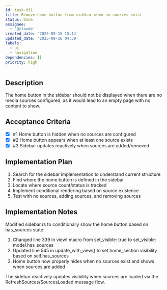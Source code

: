 ```yaml
---
id: task-031
title: Remove home button from sidebar when no sources exist
status: Done
assignee:
  - '@claude'
created_date: '2025-09-15 15:14'
updated_date: '2025-09-16 04:39'
labels:
  - ui
  - navigation
dependencies: []
priority: high
---
```


## Description

The home button in the sidebar should not be displayed when there are no media sources configured, as it would lead to an empty page with no content to show.

## Acceptance Criteria
<!-- AC:BEGIN -->
- [x] #1 Home button is hidden when no sources are configured
- [x] #2 Home button appears when at least one source exists
- [x] #3 Sidebar updates reactively when sources are added/removed
<!-- AC:END -->


## Implementation Plan

1. Search for the sidebar implementation to understand current structure
2. Find where the home button is defined in the sidebar
3. Locate where source count/status is tracked
4. Implement conditional rendering based on source existence
5. Test with no sources, adding sources, and removing sources


## Implementation Notes

Modified sidebar.rs to conditionally show the home button based on has_sources state:

1. Changed line 339 in view! macro from set_visible: true to set_visible: model.has_sources
2. Updated line 545 in update_with_view() to set home_section visibility based on self.has_sources
3. Home button now properly hides when no sources exist and shows when sources are added

The sidebar reactively updates visibility when sources are loaded via the RefreshSources/SourcesLoaded message flow.
